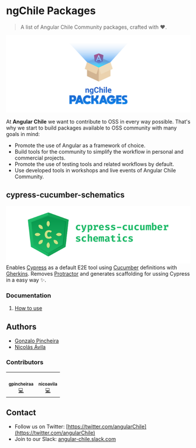 # ngChile Packages
> A list of Angular Chile Community packages, crafted with :heart:.

![ngChile Packages Logo](/docs/ngchile-packages-logo.png)

At **Angular Chile** we want to contribute to OSS in every way possible. That's why we start to build packages available to OSS community with many goals in mind:
* Promote the use of Angular as a framework of choice.
* Build tools for the community to simplify the workflow in personal and commercial projects.
* Promote the use of testing tools and related workflows by default.
* Use developed tools in workshops and live events of Angular Chile Community.

## cypress-cucumber-schematics
![cypress-cucumber-schematics-logo](/docs/cypress-cucumber-schematics-logo.png)  
Enables [Cypress](https://cypress.io) as a default E2E tool using [Cucumber](https://cucumber.io/) definitions with [Gherkins](https://cucumber.io/docs/gherkin/reference/). Removes [Protractor](https://www.protractortest.org/#/) and generates scaffolding for ussing Cypress in a easy way :sparkles:.

### Documentation
1. [How to use](docs/cypress-cucumber-schematics/01_how-to-use.md)

## Authors
- [Gonzalo Pincheira](https://github.com/gpincheiraa)
- [Nicolás Ávila](https://github.com/nicoavila)

### Contributors
<!-- ALL-CONTRIBUTORS-LIST:START - Do not remove or modify this section -->
<!-- prettier-ignore-start -->
<!-- markdownlint-disable -->
<table>
  <tr>
    <td align="center"><a href="https://github.com/gpincheiraa"><img src="https://avatars0.githubusercontent.com/u/5608336?v=4" width="100px;" alt=""/><br /><sub><b>gpincheiraa</b></sub></a><br /><a href="https://github.com/ngChile/ngchile-packages/commits?author=gpincheiraa" title="Code">💻</a></td>
    <td align="center"><a href="https://github.com/nicoavila"><img src="https://avatars0.githubusercontent.com/u/602639?v=4" width="100px;" alt=""/><br /><sub><b>nicoavila</b></sub></a><br /><a href="https://github.com/ngChile/ngchile-packages/commits?author=nicoavila" title="Code">💻</a></td>
  </tr>
</table>

<!-- markdownlint-enable -->
<!-- prettier-ignore-end -->
<!-- ALL-CONTRIBUTORS-LIST:END -->

## Contact
- Follow us on Twitter: [https://twitter.com/angularChile](https://twitter.com/angularChile)
- Join to our Slack: [angular-chile.slack.com](angular-chile.slack.com)
